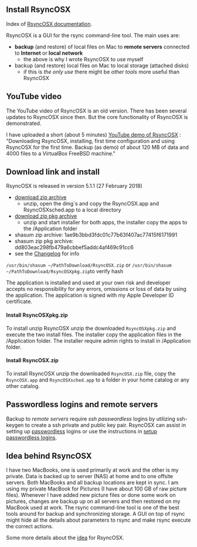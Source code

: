 
## Install RsyncOSX

Index of [RsyncOSX documentation](https://rsyncosx.github.io/Documentation/).

RsyncOSX is a GUI for the rsync command-line tool. The main uses are:

- **backup** (and restore) of local files on Mac to **remote servers** connected to **Internet** or **local network**
	- the above is why I wrote RsyncOSX to use myself
- backup (and restore) local files on Mac to local storage (attached disks)
	- if this is *the only use* there might be *other tools* more useful than RsyncOSX

## YouTube video

The YouTube video of RsyncOSX is an old version. There has been several updates to RsyncOSX since then. But the core functionality of RsyncOSX is demonstrated.

I have uploaded a short (about 5 minutes) [YouTube demo of RsyncOSX](https://www.youtube.com/watch?v=ty1r7yvgExo) : "Downloading RsyncOSX, installing, first time configuration and using RsyncOSX for the first time. Backup (as demo) of about 120 MB of data and 4000 files to a VirtualBox FreeBSD machine."

## Download link and install

RsyncOSX is released in version 5.1.1 (27 February 2018)

- [download zip archive](https://github.com/rsyncOSX/RsyncOSX/releases/download/v5.1.1/RsyncOSX.zip)
	- unzip, open the dmg´s and copy the RsyncOSX.app and RsyncOSXsched.app to a local directory
- [download zip pkg archive](https://github.com/rsyncOSX/RsyncOSX/releases/download/v5.1.1/RsyncOSXpkg.zip)
	- unzip and start installer for both apps, the installer copy the apps to the /Application folder
- shasum zip archive: 1ae9b3bbd3fdc01c77b63f407ac77415f6171991
- shasum zip pkg archive: dd803eac298fb479a6cbbef5addc4af469c91cc6
- see the [Changelog](Changelog.md) for info

`/usr/bin/shasum ~/PathToDownload/RsyncOSX.zip` or `/usr/bin/shasum ~/PathToDownload/RsyncOSXpkg.zip`to verify hash

The application is installed and used at your own risk and developer accepts no responsibility for any errors, omissions or loss of data by using the application. The application is signed with my Apple Developer ID certificate.

#### Install RsyncOSXpkg.zip

To install unzip RsyncOSX unzip the downloaded `RsyncOSXpkg.zip` and execute the two install files. The installer copy the application files in the /Application folder. The installer require admin rights to install in /Application folder.

#### Install RsyncOSX.zip

To install RsyncOSX unzip the downloaded `RsyncOSX.zip` file, copy the `RsyncOSX.app` and `RsyncOSXsched.app` to a folder in your home catalog or any other catalog.

## Passwordless logins and remote servers

Backup to *remote servers* require *ssh passwordless* logins by utilizing ssh-keygen to create a ssh private and public key pair. RsyncOSX can assist in setting up [passwordless](ssh.md) logins or use the instructions in [setup passwordless logins](PasswordlessLogin.md).

## Idea behind RsyncOSX

I have two MacBooks, one is used primarily at work and the other is my private. Data is backed up to server (NAS) at home and to one offsite servers. Both MacBooks and all backup locations are kept in sync. I am using my private MacBook for Pictures (I have about 100 GB of raw picture files). Whenever I have added new picture files or done some work on pictures, changes are backup up on all servers and then restored on my MacBook used at work. The rsync command-line tool is one of the best tools around for backup and synchronizing storage. A GUI on top of rsync might hide all the details about parameters to rsync and make rsync execute the correct actions.

Some more details about the [idea](Idea.md) for RsyncOSX.
